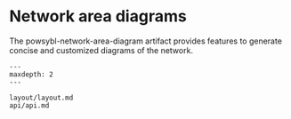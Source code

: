 # Network area diagrams

The powsybl-network-area-diagram artifact provides features to generate concise and customized diagrams of the network.

```{toctree}
---
maxdepth: 2
---

layout/layout.md
api/api.md
```